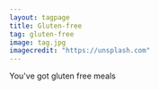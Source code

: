 ```yaml
---
layout: tagpage
title: Gluten-free
tag: gluten-free
image: tag.jpg
imagecredit: "https://unsplash.com"
---
```

You've got gluten free meals